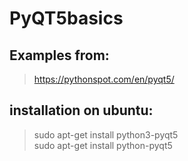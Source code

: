 # PyQT5basics

## Examples from:
> https://pythonspot.com/en/pyqt5/

## installation on ubuntu:
> sudo apt-get install python3-pyqt5<br>
   sudo apt-get install python-pyqt5

